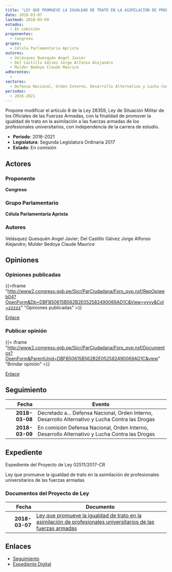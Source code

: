 ```yaml
---
title: "LEY QUE PROMUEVE LA IGUALDAD DE TRATO EN LA ASIMILACIÓN DE PROFESIONALES UNIVERSITARIOS A LAS FUERZAS ARMADAS"
date: 2018-03-07
lastmod: 2018-03-09
estados: 
  - En comisión
proponentes: 
  - Congreso
grupos: 
  - Célula Parlamentaria Aprista
autores: 
  - Velásquez Quesquén Angel Javier
  - Del Castillo Gálvez Jorge Alfonso Alejandro
  - Mulder Bedoya Claude Maurice
adherentes: 
  - 
sectores: 
  - Defensa Nacional, Orden Interno, Desarrollo Alternativo y Lucha Contra las Drogas
periodos: 
  - 2016-2021
---
```


Propone modificar el artículo 8 de la Ley 28359, Ley de Situación Militar de los Oficiales de las Fuerzas Armadas, con la finalidad de promover la igualdad de trato en la asimilación a las fuerzas armadas de los profesionales universitarios, con independencia de la carrera de estudio.

- **Periodo**: 2016-2021
- **Legislatura**: Segunda Legislatura Ordinaria 2017
- **Estado**: En comisión

## Actores

### Proponente

**Congreso**

### Grupo Parlamentario

**Célula Parlamentaria Aprista**

### Autores

Velásquez Quesquén Angel Javier; Del Castillo Gálvez Jorge Alfonso Alejandro; Mulder Bedoya Claude Maurice


## Opiniones

### Opiniones publicadas

{{<iframe "http://www2.congreso.gob.pe/Sicr/ParCiudadana/Foro_pvp.nsf/RepOpiweb04?OpenForm&Db=DBFB50615B562B2E052582490069AD1C&View=yyyy&Col=zzzzz" "Opiniones publicadas" >}}

[Enlace](http://www2.congreso.gob.pe/Sicr/ParCiudadana/Foro_pvp.nsf/RepOpiweb04?OpenForm&Db=DBFB50615B562B2E052582490069AD1C&View=yyyy&Col=zzzzz)
### Publicar opinión

{{< iframe "http://www2.congreso.gob.pe/Sicr/ParCiudadana/Foro_pvp.nsf/Documentos?OpenForm&ParentUnid=DBFB50615B562B2E052582490069AD1C&view" "Brindar opinión" >}}

[Enlace](http://www2.congreso.gob.pe/Sicr/ParCiudadana/Foro_pvp.nsf/Documentos?OpenForm&ParentUnid=DBFB50615B562B2E052582490069AD1C&view)

## Seguimiento

| Fecha | Evento |
|------:|--------|
| **2018-03-08** | Decretado a... Defensa Nacional, Orden Interno, Desarrollo Alternativo y Lucha Contra las Drogas|
| **2018-03-09** | En comisión Defensa Nacional, Orden Interno, Desarrollo Alternativo y Lucha Contra las Drogas|


## Expediente

Expediente del Proyecto de Ley 02511/2017-CR

Ley que promueve la igualdad de trato en la asimilación de profesionales universitarios de las fuerzas armadas


### Documentos del Proyecto de Ley

| Fecha | Documento |
|------:|--------|
| **2018-03-07** | [Ley que promueve la igualdad de trato en la asimilación de profesionales universitarios de las fuerzas armadas](http://www.leyes.congreso.gob.pe/Documentos/2016_2021/Proyectos_de_Ley_y_de_Resoluciones_Legislativas/PL0251120180307.pdf) |

## Enlaces 

- [Seguimiento](http://www2.congreso.gob.pe/Sicr/TraDocEstProc/CLProLey2016.nsf/f7fff46988ca05b1052578e100829cc7/139b18842dbe1777052582490070c414?OpenDocument)
- [Expediente Digital](http://www2.congreso.gob.pe/Sicr/TraDocEstProc/CLProLey2016.nsf/f7fff46988ca05b1052578e100829cc7/139b18842dbe1777052582490070c414?OpenDocument&Click=05257FB7005EB655.eb71d0cf91d8294e05256cdf006b5706/$Body/0.1C6C)
